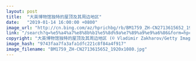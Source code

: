 ```yaml
---
layout: post
title:  "大英博物馆独特的屋顶及其周边地区"
date:   "2019-01-14 16:00:00 +0800"
image_url: "http://cn.bing.com/az/hprichbg/rb/BM1759_ZH-CN2713615652_1920x1080.jpg"
link: "/search?q=%e5%a4%a7%e8%8b%b1%e5%8d%9a%e7%89%a9%e9%a6%86&form=hpcapt&mkt=zh-cn"
copyright: "大英博物馆独特的屋顶及其周边地区 (© Vladimir Zakharov/Getty Images)"
image_hash: "9743faa7fa3afa1dfc221c8f84a4f917"
image_filename: "BM1759_ZH-CN2713615652_1920x1080.jpg"
---
```

